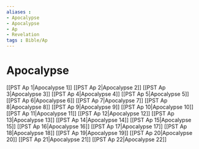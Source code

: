 ```yaml
---
aliases : 
- Apocalypse
- Apocalypse
- Ap
- Revelation
tags : Bible/Ap
---
```


# Apocalypse

[[PST Ap 1|Apocalypse 1]]
[[PST Ap 2|Apocalypse 2]]
[[PST Ap 3|Apocalypse 3]]
[[PST Ap 4|Apocalypse 4]]
[[PST Ap 5|Apocalypse 5]]
[[PST Ap 6|Apocalypse 6]]
[[PST Ap 7|Apocalypse 7]]
[[PST Ap 8|Apocalypse 8]]
[[PST Ap 9|Apocalypse 9]]
[[PST Ap 10|Apocalypse 10]]
[[PST Ap 11|Apocalypse 11]]
[[PST Ap 12|Apocalypse 12]]
[[PST Ap 13|Apocalypse 13]]
[[PST Ap 14|Apocalypse 14]]
[[PST Ap 15|Apocalypse 15]]
[[PST Ap 16|Apocalypse 16]]
[[PST Ap 17|Apocalypse 17]]
[[PST Ap 18|Apocalypse 18]]
[[PST Ap 19|Apocalypse 19]]
[[PST Ap 20|Apocalypse 20]]
[[PST Ap 21|Apocalypse 21]]
[[PST Ap 22|Apocalypse 22]]
